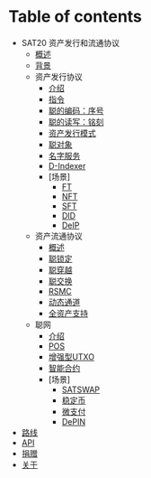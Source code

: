# Table of contents

* SAT20 资产发行和流通协议
  * [概述](introduce.md)
  * [背景](why.md)
  * 资产发行协议
    * [介绍](issuance/readme.md)
    * [指令](issuance/instruct.md)
    * [聪的编码：序号](issuance/ordinal.md)
    * [聪的读写：铭刻](issuance/inscribe.md)
    * [资产发行模式](issuance/model.md)
    * [聪对象](issuance/sob.md)
    * [名字服务](issuance/SNS.md)
    * [D-Indexer](issuance/d-indexer.md)
    * [场景]
      * [FT](issuance/cases/FT.md)
      * [NFT](issuance/cases/NFT.md)
      * [SFT](issuance/cases/SFT.md)
      * [DID](issuance/cases/DID.md)
      * [DeIP](issuance/cases/DeIP.md)
  * 资产流通协议
    * [概述](circulation/readme.md)
    * [聪锁定](circulation/satlock.md)
    * [聪穿越](circulation/sattranscend.md)
    * [聪交换](circulation/satswap.md)
    * [RSMC](circulation/rsmc.md)
    * [动态通道](circulation/dynamicChannel.md)
    * [全资产支持](circulation/fullassets.md)
  * 聪网
    * [介绍](sample.md)
    * [POS](satoshinet/pos.md)
    * [增强型UTXO](satoshinet/enUTXO.md)
    * [智能合约](satoshinet/SVM.md)
    * [场景]
      * [SATSWAP](satoshinet/cases/sdex.md)
      * [稳定币](satoshinet/cases/stablecoin.md)
      * [微支付](satoshinet/cases/MP.md)
      * [DePIN](satoshinet/cases/DePIN.md)
* [路线](roadmap.md)
* [API](https://apiprd.ordx.space/mainnet/swagger/index.html)
* [捐赠](donate.md)
* [关于](about.md)
